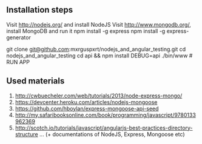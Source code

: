 Installation steps
------------------

Visit http://nodejs.org/ and install NodeJS
Visit http://www.mongodb.org/, install MongoDB and run it
npm install -g express
npm install -g express-generator

git clone git@github.com:mxrguspxrt/nodejs_and_angular_testing.git
cd nodejs_and_angular_testing
cd api && npm install
DEBUG=api ./bin/www # RUN APP




Used materials
--------------

1. http://cwbuecheler.com/web/tutorials/2013/node-express-mongo/
2. https://devcenter.heroku.com/articles/nodejs-mongoose
3. https://github.com/hboylan/express-mongoose-api-seed
4. http://my.safaribooksonline.com/book/programming/javascript/9780133962369
5. http://scotch.io/tutorials/javascript/angularjs-best-practices-directory-structure
... (+ documentations of NodeJS, Express, Mongoose etc)
